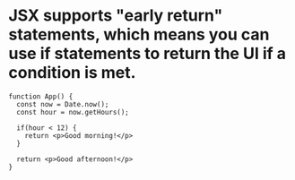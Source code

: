 # JSX supports "early return" statements, which means you can use if statements to return the UI if a condition is met.

```
function App() {
  const now = Date.now();
  const hour = now.getHours();

  if(hour < 12) {
    return <p>Good morning!</p>
  }

  return <p>Good afternoon!</p>
}
```
